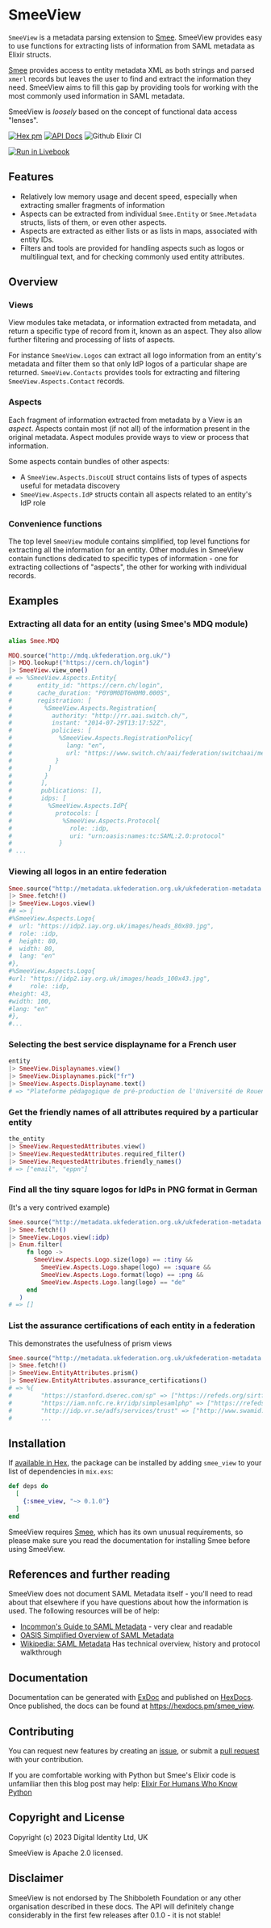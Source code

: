 # SmeeView

`SmeeView` is a metadata parsing extension to [Smee](https://github.com/Digital-Identity-Labs/smee). SmeeView provides
easy to use functions for extracting lists of information from SAML metadata as Elixir structs.

[Smee](https://github.com/Digital-Identity-Labs/smee) provides access to entity metadata XML as both strings and parsed
`xmerl` records but leaves the user to find and extract the information they need. SmeeView aims to fill this gap by
providing tools for working with the most commonly used information in SAML metadata.

SmeeView is *loosely* based on the concept of functional data access "lenses".

[![Hex pm](http://img.shields.io/hexpm/v/smee_view.svg?style=flat)](https://hex.pm/packages/smee_view)
[![API Docs](https://img.shields.io/badge/api-docs-yellow.svg?style=flat)](http://hexdocs.pm/smee_view/)
![Github Elixir CI](https://github.com/Digital-Identity-Labs/smee_view/workflows/Elixir%20CI/badge.svg)

[![Run in Livebook](https://livebook.dev/badge/v1/blue.svg)](https://livebook.dev/run?url=https%3A%2F%2Fraw.githubusercontent.com%2FDigital-Identity-Labs%2Fsmee_view%2Fmain%2Fsmee_view_notebook.livemd)
## Features

* Relatively low memory usage and decent speed, especially when extracting smaller fragments of information
* Aspects can be extracted from individual `Smee.Entity` or `Smee.Metadata` structs, lists of them, or even other
  aspects.
* Aspects are extracted as either lists or as lists in maps, associated with entity IDs.
* Filters and tools are provided for handling aspects such as logos or multilingual text, and for checking commonly used
  entity attributes.

## Overview

### Views

View modules take metadata, or information extracted from metadata, and return a specific type of record from it, known
as an
aspect. They also allow further filtering and processing of lists of aspects.

For instance `SmeeView.Logos` can extract all logo information from an entity's metadata and filter them so that only
IdP logos of a particular shape are returned. `SmeeView.Contacts` provides tools for extracting and filtering
`SmeeView.Aspects.Contact` records.

### Aspects

Each fragment of information extracted from metadata by a View is an *aspect*. Aspects contain most (if not all) of
the information present in the original metadata. Aspect modules provide ways to view or process that information.

Some aspects contain bundles of other aspects:

* A `SmeeView.Aspects.DiscoUI` struct contains lists of types of aspects useful for metadata discovery
* `SmeeView.Aspects.IdP` structs contain all aspects related to an entity's IdP role

### Convenience functions

The top level `SmeeView` module contains simplified, top level functions for extracting all the information for an
entity.
Other modules in SmeeView contain functions dedicated to specific types of information - one for extracting collections
of
"aspects", the other for working with individual records.

## Examples

### Extracting all data for an entity (using Smee's MDQ module)

```elixir
alias Smee.MDQ

MDQ.source("http://mdq.ukfederation.org.uk/")
|> MDQ.lookup!("https://cern.ch/login")
|> SmeeView.view_one()
# => %SmeeView.Aspects.Entity{
#       entity_id: "https://cern.ch/login",
#       cache_duration: "P0Y0M0DT6H0M0.000S",
#       registration: [
#         %SmeeView.Aspects.Registration{
#           authority: "http://rr.aai.switch.ch/",
#           instant: "2014-07-29T13:17:52Z",
#           policies: [
#             %SmeeView.Aspects.RegistrationPolicy{
#               lang: "en",
#               url: "https://www.switch.ch/aai/federation/switchaai/metadata-registration-practice-statement-20110711.txt"
#            }
#          ]
#         }
#        ],
#        publications: [],
#        idps: [
#          %SmeeView.Aspects.IdP{
#            protocols: [
#              %SmeeView.Aspects.Protocol{
#                role: :idp,
#                uri: "urn:oasis:names:tc:SAML:2.0:protocol"
#             }
# ...
```

### Viewing all logos in an entire federation

```elixir
Smee.source("http://metadata.ukfederation.org.uk/ukfederation-metadata.xml")
|> Smee.fetch!()
|> SmeeView.Logos.view()
## => [
#%SmeeView.Aspects.Logo{
#  url: "https://idp2.iay.org.uk/images/heads_80x80.jpg",
#  role: :idp,
#  height: 80,
#  width: 80,
#  lang: "en"
#},
#%SmeeView.Aspects.Logo{
#url: "https://idp2.iay.org.uk/images/heads_100x43.jpg",
#     role: :idp,
#height: 43,
#width: 100,
#lang: "en"
#},
#...
```
 

### Selecting the best service displayname for a French user

```elixir
entity
|> SmeeView.Displaynames.view()
|> SmeeView.Displaynames.pick("fr")
|> SmeeView.Aspects.Displayname.text()
# => "Plateforme pédagogique de pré-production de l'Université de Rouen Normandie"
```

### Get the friendly names of all attributes required by a particular entity

```elixir
the_entity
|> SmeeView.RequestedAttributes.view()
|> SmeeView.RequestedAttributes.required_filter()
|> SmeeView.RequestedAttributes.friendly_names()
# => ["email", "eppn"]
```

### Find all the tiny square logos for IdPs in PNG format in German 

(It's a very contrived example)

```elixir
Smee.source("http://metadata.ukfederation.org.uk/ukfederation-metadata.xml")
|> Smee.fetch!()
|> SmeeView.Logos.view(:idp)
|> Enum.filter(
     fn logo ->
       SmeeView.Aspects.Logo.size(logo) == :tiny &&
         SmeeView.Aspects.Logo.shape(logo) == :square &&
         SmeeView.Aspects.Logo.format(logo) == :png && 
         SmeeView.Aspects.Logo.lang(logo) == "de"
     end
   )
# => []
```

### List the assurance certifications of each entity in a federation

This demonstrates the usefulness of prism views 

```elixir
Smee.source("http://metadata.ukfederation.org.uk/ukfederation-metadata.xml")
|> Smee.fetch!()
|> SmeeView.EntityAttributes.prism()
|> SmeeView.EntityAttributes.assurance_certifications()
# => %{
#        "https://stanford.dserec.com/sp" => ["https://refeds.org/sirtfi"],
#        "https://iam.nnfc.re.kr/idp/simplesamlphp" => ["https://refeds.org/sirtfi"],
#        "http://idp.vr.se/adfs/services/trust" => ["http://www.swamid.se/policy/assurance/al1"],
#        ...
```

## Installation

If [available in Hex](https://hex.pm/docs/publish), the package can be installed
by adding `smee_view` to your list of dependencies in `mix.exs`:

```elixir
def deps do
  [
    {:smee_view, "~> 0.1.0"}
  ]
end
```

SmeeView requires [Smee](https://github.com/Digital-Identity-Labs/smee), which has its own unusual requirements, so
please make sure you read the documentation for installing Smee before using SmeeView.

## References and further reading

SmeeView does not document SAML Metadata itself - you'll need to read about that elsewhere if you have questions about
how the information is used. The following resources will be of help:

* [Incommon's Guide to SAML Metadata](https://spaces.at.internet2.edu/display/federation/metadata-saml) - very clear and
  readable
* [OASIS Simplified Overview of SAML Metadata](https://www.oasis-open.org/committees/download.php/51890/SAML%20MD%20simplified%20overview.pdf)
* [Wikipedia: SAML Metadata](https://en.wikipedia.org/wiki/SAML_metadata) Has technical overview, history and protocol
  walkthrough

## Documentation

Documentation can be generated with [ExDoc](https://github.com/elixir-lang/ex_doc)
and published on [HexDocs](https://hexdocs.pm). Once published, the docs can
be found at <https://hexdocs.pm/smee_view>.

## Contributing

You can request new features by creating an [issue](https://github.com/Digital-Identity-Labs/smee_view/issues),
or submit a [pull request](https://github.com/Digital-Identity-Labs/smee_view/pulls) with your contribution.

If you are comfortable working with Python but Smee's Elixir code is unfamiliar then this blog post may help:
[Elixir For Humans Who Know Python](https://hibox.live/elixir-for-humans-who-know-python)

## Copyright and License

Copyright (c) 2023 Digital Identity Ltd, UK

SmeeView is Apache 2.0 licensed.

## Disclaimer

SmeeView is not endorsed by The Shibboleth Foundation or any other organisation described in these docs.
The API will definitely change considerably in the first few releases after 0.1.0 - it is not stable!
